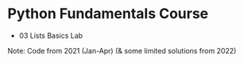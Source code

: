 # Python Fundamentals Course
- 03 Lists Basics Lab

Note: Code from 2021 (Jan-Apr) (& some limited solutions from 2022)
